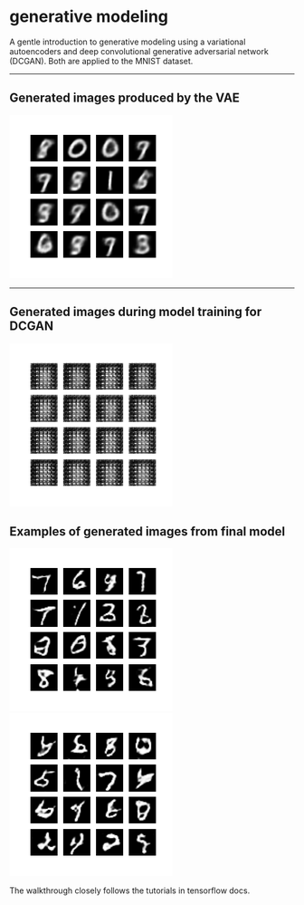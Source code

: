 # generative modeling

A gentle introduction to generative modeling using a variational autoencoders and deep convolutional generative adversarial network (DCGAN).   Both are applied to the MNIST dataset.    

---
## Generated images produced by the VAE 
![vae-img](training_images\vae-training-gen-images-01\image_at_epoch_0010.png)

---
## Generated images during model training for DCGAN  
![animated_generated_images](images/dcgan.gif)


## Examples of generated images from final model  

![final_image-1](training_images/dcgan-training-gen-images-02/image_at_epoch_0050.png)
![final_image-2](training_images/dcgan-training-gen-images-01/image_at_epoch_0050.png)

The walkthrough closely follows the tutorials in tensorflow docs.  

